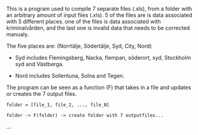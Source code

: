 
This is a program used to compile 7 separate files (.xls), from a folder with an arbitrary amount of input files (.xls). 5 of the files are is data associated with 5 different places. one of the files is data associated with kriminalvården, and the last one is invalid data that needs to be corrected manualy.

The five places are: (Norrtälje, Södertälje, Syd, City, Nord) 

- Syd includes Flemingsberg, Nacka, flempan, söderort, syd, Stockholm syd and Västberga.

- Nord includes Sollentuna, Solna and Tegen.

The program can be seen as a function (F) that takes in a file and updates or creates the 7 output files.

	folder = [file_1, file_2, ..., file_N]
	
	folder -> F(folder) -> create folder with 7 outputfiles...

 ...

 
